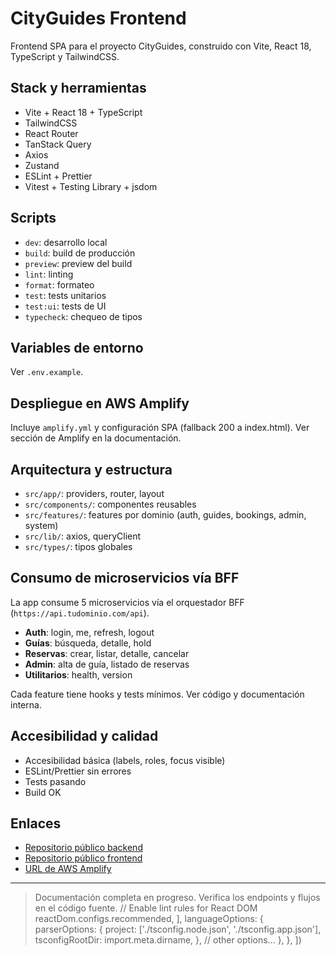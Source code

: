 # CityGuides Frontend

Frontend SPA para el proyecto CityGuides, construido con Vite, React 18, TypeScript y TailwindCSS.

## Stack y herramientas
- Vite + React 18 + TypeScript
- TailwindCSS
- React Router
- TanStack Query
- Axios
- Zustand
- ESLint + Prettier
- Vitest + Testing Library + jsdom

## Scripts
- `dev`: desarrollo local
- `build`: build de producción
- `preview`: preview del build
- `lint`: linting
- `format`: formateo
- `test`: tests unitarios
- `test:ui`: tests de UI
- `typecheck`: chequeo de tipos

## Variables de entorno
Ver `.env.example`.

## Despliegue en AWS Amplify
Incluye `amplify.yml` y configuración SPA (fallback 200 a index.html). Ver sección de Amplify en la documentación.

## Arquitectura y estructura
- `src/app/`: providers, router, layout
- `src/components/`: componentes reusables
- `src/features/`: features por dominio (auth, guides, bookings, admin, system)
- `src/lib/`: axios, queryClient
- `src/types/`: tipos globales

## Consumo de microservicios vía BFF
La app consume 5 microservicios vía el orquestador BFF (`https://api.tudominio.com/api`).
- **Auth**: login, me, refresh, logout
- **Guías**: búsqueda, detalle, hold
- **Reservas**: crear, listar, detalle, cancelar
- **Admin**: alta de guía, listado de reservas
- **Utilitarios**: health, version

Cada feature tiene hooks y tests mínimos. Ver código y documentación interna.

## Accesibilidad y calidad
- Accesibilidad básica (labels, roles, focus visible)
- ESLint/Prettier sin errores
- Tests pasando
- Build OK

## Enlaces
- [Repositorio público backend](#)
- [Repositorio público frontend](#)
- [URL de AWS Amplify](#)

---

> Documentación completa en progreso. Verifica los endpoints y flujos en el código fuente.
      // Enable lint rules for React DOM
      reactDom.configs.recommended,
    ],
    languageOptions: {
      parserOptions: {
        project: ['./tsconfig.node.json', './tsconfig.app.json'],
        tsconfigRootDir: import.meta.dirname,
      },
      // other options...
    },
  },
])
```
